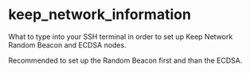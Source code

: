 # keep_network_information

What to type into your SSH terminal in order to set up Keep Network Random Beacon and ECDSA nodes.

Recommended to set up the Random Beacon first and than the ECDSA.

